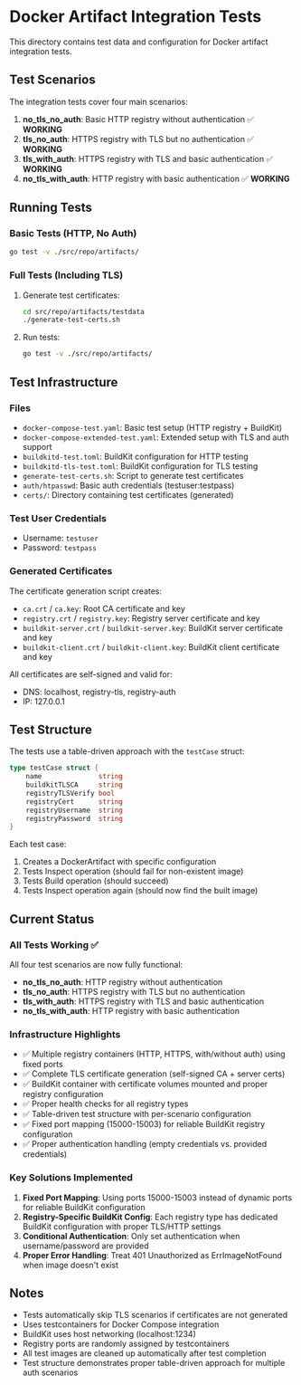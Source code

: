 # Docker Artifact Integration Tests

This directory contains test data and configuration for Docker artifact integration tests.

## Test Scenarios

The integration tests cover four main scenarios:

1. **no_tls_no_auth**: Basic HTTP registry without authentication ✅ **WORKING**
2. **tls_no_auth**: HTTPS registry with TLS but no authentication ✅ **WORKING**
3. **tls_with_auth**: HTTPS registry with TLS and basic authentication ✅ **WORKING**
4. **no_tls_with_auth**: HTTP registry with basic authentication ✅ **WORKING**

## Running Tests

### Basic Tests (HTTP, No Auth)
```bash
go test -v ./src/repo/artifacts/
```

### Full Tests (Including TLS)
1. Generate test certificates:
   ```bash
   cd src/repo/artifacts/testdata
   ./generate-test-certs.sh
   ```

2. Run tests:
   ```bash
   go test -v ./src/repo/artifacts/
   ```

## Test Infrastructure

### Files
- `docker-compose-test.yaml`: Basic test setup (HTTP registry + BuildKit)
- `docker-compose-extended-test.yaml`: Extended setup with TLS and auth support
- `buildkitd-test.toml`: BuildKit configuration for HTTP testing
- `buildkitd-tls-test.toml`: BuildKit configuration for TLS testing
- `generate-test-certs.sh`: Script to generate test certificates
- `auth/htpasswd`: Basic auth credentials (testuser:testpass)
- `certs/`: Directory containing test certificates (generated)

### Test User Credentials
- Username: `testuser`
- Password: `testpass`

### Generated Certificates
The certificate generation script creates:
- `ca.crt` / `ca.key`: Root CA certificate and key
- `registry.crt` / `registry.key`: Registry server certificate and key
- `buildkit-server.crt` / `buildkit-server.key`: BuildKit server certificate and key
- `buildkit-client.crt` / `buildkit-client.key`: BuildKit client certificate and key

All certificates are self-signed and valid for:
- DNS: localhost, registry-tls, registry-auth
- IP: 127.0.0.1

## Test Structure

The tests use a table-driven approach with the `testCase` struct:

```go
type testCase struct {
    name              string
    buildkitTLSCA     string
    registryTLSVerify bool
    registryCert      string
    registryUsername  string
    registryPassword  string
}
```

Each test case:
1. Creates a DockerArtifact with specific configuration
2. Tests Inspect operation (should fail for non-existent image)
3. Tests Build operation (should succeed)
4. Tests Inspect operation again (should now find the built image)

## Current Status

### All Tests Working ✅
All four test scenarios are now fully functional:

- **no_tls_no_auth**: HTTP registry without authentication
- **tls_no_auth**: HTTPS registry with TLS but no authentication  
- **tls_with_auth**: HTTPS registry with TLS and basic authentication
- **no_tls_with_auth**: HTTP registry with basic authentication

### Infrastructure Highlights
- ✅ Multiple registry containers (HTTP, HTTPS, with/without auth) using fixed ports
- ✅ Complete TLS certificate generation (self-signed CA + server certs)
- ✅ BuildKit container with certificate volumes mounted and proper registry configuration
- ✅ Proper health checks for all registry types
- ✅ Table-driven test structure with per-scenario configuration
- ✅ Fixed port mapping (15000-15003) for reliable BuildKit registry configuration
- ✅ Proper authentication handling (empty credentials vs. provided credentials)

### Key Solutions Implemented
1. **Fixed Port Mapping**: Using ports 15000-15003 instead of dynamic ports for reliable BuildKit configuration
2. **Registry-Specific BuildKit Config**: Each registry type has dedicated BuildKit configuration with proper TLS/HTTP settings
3. **Conditional Authentication**: Only set authentication when username/password are provided
4. **Proper Error Handling**: Treat 401 Unauthorized as ErrImageNotFound when image doesn't exist

## Notes

- Tests automatically skip TLS scenarios if certificates are not generated
- Uses testcontainers for Docker Compose integration
- BuildKit uses host networking (localhost:1234)
- Registry ports are randomly assigned by testcontainers
- All test images are cleaned up automatically after test completion
- Test structure demonstrates proper table-driven approach for multiple auth scenarios